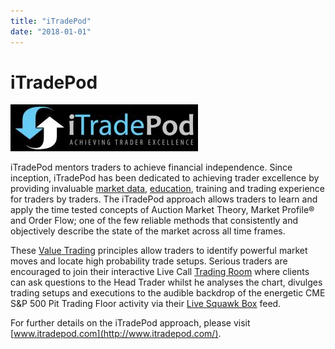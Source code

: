 ```yaml
---
title: "iTradePod"
date: "2018-01-01"
---
```

# iTradePod

![iTradePod](./iTradePod_Logo_dkyfrd.jpg)

iTradePod mentors traders to achieve financial independence.
Since inception, iTradePod has been dedicated to achieving trader
excellence by providing invaluable [market data](http://www.itradepod.com/Clients), [education](http://www.itradepod.com/education),
training and trading experience for traders by traders. The iTradePod approach allows traders to learn and apply the time tested concepts of Auction Market Theory, Market Profile® and Order Flow; one of the few reliable methods that consistently and objectively describe the state of the market across all time frames.

These [Value Trading](http://www.itradepod.com/Education/ValueTradingBasics)
principles allow traders to identify powerful market moves and locate high
probability trade setups.
Serious traders are encouraged to join their interactive Live Call
[Trading Room](http://www.itradepod.com/Services/TradingRoom) where clients can
ask questions to the Head Trader whilst he analyses the chart,
divulges trading setups and executions to the audible backdrop of the energetic
CME S&P 500 Pit Trading Floor activity via their [Live Squawk Box](http://www.itradepod.com/Products/Squawk) feed.

For further details on the iTradePod approach, please visit [www.itradepod.com](http://www.itradepod.com/).
